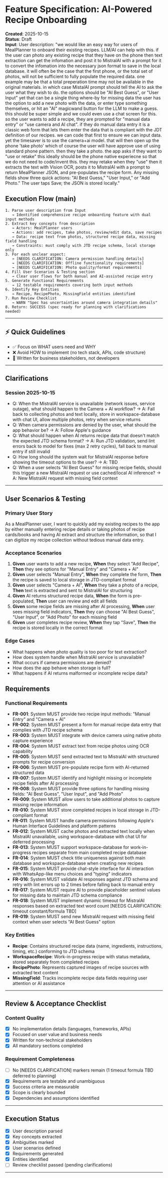 # Feature Specification: AI-Powered Recipe Onboarding

**Created**: 2025-10-15  
**Status**: Draft  
**Input**: User description: "we would like an easy way for users of MealPlanner to onboard their existing recipes. LLM/AI can help with this. if the user can photo any existing recipe that they have on the phone then text extraction can get the infomation and post it to MistralAI with a prompt for it to convert the infomation into the necessary json format to save in the local database. it will often be the case that the first phone, or the total set of photos, will not be sufficient to fully populate the required data. one example may be that a total preperation time may not be available in the original materials. in which case MistalAI prompt should tell the AI to ask the user what they wish to do. the options should be "AI Best Guess", or "User Input" yet that can be a single thing where-by for missing data the user has the option to add a new photo with the data, or enter type something themselves, or hit an "AI" magicwand button for the LLM to make a guess. this should be super simple and we could even use a chat screen for this. so the user wants to add a recipe, they are prompted for "manual data entry" or "use camera and AI chat". if they do manual data entry it is a classic web form that lets them enter the data that is compliant with the JDT definition of our recipes. we can code that first to ensure we can input data. yet the timesaver is to use the camera+ai model. that will then open up the phone 'take photo' which of course the user will have approve use of using standard phone pattern. then they take a photo. the app asks if they want to "use or retake" this ideally should be the phone native experiecne so that we do not need to code/invent this. they may retake when they "use" then it extracts the text with Vision OCR, posts it to MistralAI with a prompt to return MealPlanner JSON, and pre-populates the recipe form. Any missing fields show three quick actions: "AI Best Guess," "User Input," or "Add Photo." The user taps Save; the JSON is stored locally."

## Execution Flow (main)
```
1. Parse user description from Input
   → Identified comprehensive recipe onboarding feature with dual input methods
2. Extract key concepts from description
   → Actors: MealPlanner users
   → Actions: add recipes, take photos, review/edit data, save recipes
   → Data: recipe text from photos, structured recipe data, missing field handling
   → Constraints: must comply with JTD recipe schema, local storage only
3. For each unclear aspect:
   → [NEEDS CLARIFICATION: Camera permission handling details]
   → [NEEDS CLARIFICATION: Offline functionality requirements]
   → [NEEDS CLARIFICATION: Photo quality/format requirements]
4. Fill User Scenarios & Testing section
   → Clear user flows for both manual and AI-assisted recipe entry
5. Generate Functional Requirements
   → 12 testable requirements covering both input methods
6. Identify Key Entities
   → Recipe, RecipePhoto, MissingField entities identified
7. Run Review Checklist
   → WARN "Spec has uncertainties around camera integration details"
8. Return: SUCCESS (spec ready for planning with clarifications needed)
```

---

## ⚡ Quick Guidelines
- ✅ Focus on WHAT users need and WHY
- ❌ Avoid HOW to implement (no tech stack, APIs, code structure)
- 👥 Written for business stakeholders, not developers

---

## Clarifications

### Session 2025-10-15
- Q: When the MistralAI service is unavailable (network issues, service outage), what should happen to the Camera + AI workflow? → A: Fall back to collecting photos and text locally, store in workspace-database with chat UI, allow multiple photos, retry when service returns
- Q: When camera permissions are denied by the user, what should the app behavior be? → A: Follow Apple's guidance
- Q: What should happen when AI returns recipe data that doesn't match the expected JTD schema format? → A: Run JTD validation, send lint errors back to model for fixes (max 2 retry cycles), fall back to manual entry if still invalid
- Q: How long should the system wait for MistralAI response before showing the timeout options to the user? → A: TBD
- Q: When a user selects "AI Best Guess" for missing recipe fields, should this trigger a new MistralAI request or use cached/local AI inference? → A: New MistralAI request with missing field context

---

## User Scenarios & Testing

### Primary User Story
As a MealPlanner user, I want to quickly add my existing recipes to the app by either manually entering recipe details or taking photos of recipe cards/books and having AI extract and structure the information, so that I can digitize my recipe collection without tedious manual data entry.

### Acceptance Scenarios
1. **Given** user wants to add a new recipe, **When** they select "Add Recipe", **Then** they see options for "Manual Entry" and "Camera + AI"
2. **Given** user selects "Manual Entry", **When** they complete the form, **Then** the recipe is saved to local storage in JTD-compliant format
3. **Given** user selects "Camera + AI", **When** they take a photo of a recipe, **Then** text is extracted and sent to MistralAI for structuring
4. **Given** AI returns structured recipe data, **When** the form is pre-populated, **Then** user can review and edit all fields
5. **Given** some recipe fields are missing after AI processing, **When** user sees missing field indicators, **Then** they can choose "AI Best Guess", "User Input", or "Add Photo" for each missing field
6. **Given** user completes recipe review, **When** they tap "Save", **Then** the recipe is stored locally in the correct format

### Edge Cases
- What happens when photo quality is too poor for text extraction?
- How does system handle when MistralAI service is unavailable?
- What occurs if camera permissions are denied?
- How does the app behave when storage is full?
- What happens if AI returns malformed or incomplete recipe data?

## Requirements

### Functional Requirements
- **FR-001**: System MUST provide two recipe input methods: "Manual Entry" and "Camera + AI"
- **FR-002**: System MUST present a form for manual recipe data entry that complies with JTD recipe schema
- **FR-003**: System MUST integrate with device camera using native photo capture experience
- **FR-004**: System MUST extract text from recipe photos using OCR capability
- **FR-005**: System MUST send extracted text to MistralAI with structured prompts for recipe conversion
- **FR-006**: System MUST pre-populate recipe form with AI-returned structured data
- **FR-007**: System MUST identify and highlight missing or incomplete recipe fields after AI processing
- **FR-008**: System MUST provide three options for handling missing fields: "AI Best Guess", "User Input", and "Add Photo"
- **FR-009**: System MUST allow users to take additional photos to capture missing recipe information
- **FR-010**: System MUST store completed recipes in local storage in JTD-compliant format
- **FR-011**: System MUST handle camera permissions following Apple's Human Interface Guidelines and platform patterns
- **FR-012**: System MUST cache photos and extracted text locally when MistralAI unavailable, using workspace-database with chat UI for deferred processing
- **FR-013**: System MUST support workspace-database for work-in-progress recipes separate from main completed recipe database
- **FR-014**: System MUST check title uniqueness against both main database and workspace-database when creating new recipes
- **FR-015**: System MUST provide chat-style interface for AI interaction with WhatsApp-like menu choices and "typing" indicators
- **FR-016**: System MUST validate AI responses against JTD schema and retry with lint errors up to 2 times before falling back to manual entry
- **FR-017**: System MUST require AI to provide placeholder sentinel values for missing data to maintain JTD schema compliance
- **FR-018**: System MUST implement dynamic timeout for MistralAI responses based on extracted text word count [NEEDS CLARIFICATION: timeout constant/formula TBD]
- **FR-019**: System MUST send new MistralAI request with missing field context when user selects "AI Best Guess" option

### Key Entities
- **Recipe**: Contains structured recipe data (name, ingredients, instructions, timing, etc.) conforming to JTD schema
- **WorkspaceRecipe**: Work-in-progress recipe with status metadata, stored separately from completed recipes
- **RecipePhoto**: Represents captured images of recipe sources with extracted text content
- **MissingField**: Tracks incomplete recipe data fields requiring user attention or AI assistance

---

## Review & Acceptance Checklist

### Content Quality
- [x] No implementation details (languages, frameworks, APIs)
- [x] Focused on user value and business needs
- [x] Written for non-technical stakeholders
- [x] All mandatory sections completed

### Requirement Completeness
- [ ] No [NEEDS CLARIFICATION] markers remain (1 timeout formula TBD deferred to planning)
- [x] Requirements are testable and unambiguous  
- [x] Success criteria are measurable
- [x] Scope is clearly bounded
- [x] Dependencies and assumptions identified

---

## Execution Status

- [x] User description parsed
- [x] Key concepts extracted
- [x] Ambiguities marked
- [x] User scenarios defined
- [x] Requirements generated
- [x] Entities identified
- [ ] Review checklist passed (pending clarifications)

---